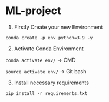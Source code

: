 # ML-project

1. Firstly Create your new Environment

```conda create -p env python=3.9 -y```

2. Activate Conda Environment

```conda activate env/``` -> CMD

```source activate env/``` -> Git bash

3. Install necessary requirements

```pip install -r requirements.txt```